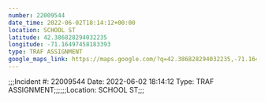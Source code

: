 ```yaml
---
number: 22009544
date_time: 2022-06-02T18:14:12+00:00
location: SCHOOL ST
latitude: 42.386828294032235
longitude: -71.16497458183393
type: TRAF ASSIGNMENT
google_maps_link: https://maps.google.com/?q=42.386828294032235,-71.16497458183393
---
```


;;;Incident #: 22009544   Date: 2022-06-02 18:14:12   Type: TRAF ASSIGNMENT;;;;;;Location: SCHOOL ST;;;
